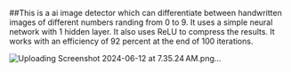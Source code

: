 ##This is a ai image detector which can differentiate between handwritten images of different numbers randing from 0 to 9.
It uses a simple neural network with 1 hidden layer. It also uses ReLU to compress the results. It works with an efficiency of 92 percent at the end of 100 iterations.

![Uploading Screenshot 2024-06-12 at 7.35.24 AM.png…]()
